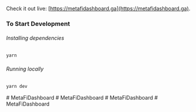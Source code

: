 


Check it out live: [https://metafidashboard.ga](https://metafidashboard.ga).

### To Start Development

###### Installing dependencies

```bash
yarn
```

###### Running locally

```bash
yarn dev
```
#   M e t a F i D a s h b o a r d  
 #   M e t a F i D a s h b o a r d  
 #   M e t a F i D a s h b o a r d  
 #   M e t a F i D a s h b o a r d  
 